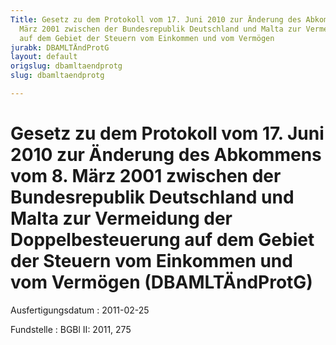 ```yaml
---
Title: Gesetz zu dem Protokoll vom 17. Juni 2010 zur Änderung des Abkommens vom 8.
  März 2001 zwischen der Bundesrepublik Deutschland und Malta zur Vermeidung der Doppelbesteuerung
  auf dem Gebiet der Steuern vom Einkommen und vom Vermögen
jurabk: DBAMLTÄndProtG
layout: default
origslug: dbamltaendprotg
slug: dbamltaendprotg

---
```


# Gesetz zu dem Protokoll vom 17. Juni 2010 zur Änderung des Abkommens vom 8. März 2001 zwischen der Bundesrepublik Deutschland und Malta zur Vermeidung der Doppelbesteuerung auf dem Gebiet der Steuern vom Einkommen und vom Vermögen (DBAMLTÄndProtG)

Ausfertigungsdatum
:   2011-02-25

Fundstelle
:   BGBl II: 2011, 275

